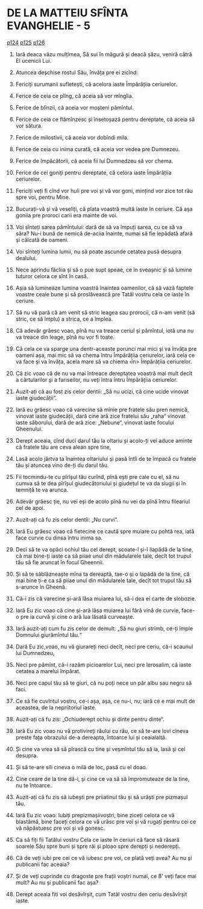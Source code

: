 # DE LA MATTEIU SFÎNTA EVANGHELIE - 5
[p124](src/p124.jpg) [p125](src/p125.jpg) [p126](src/p126.jpg)
<!-- CAP. 5 1. Carii-s fericiți. 13. Apostolii-s sare și lumina lumii. 14. Cetatea In vîrvul muntelui. 15. Folosul luminei. 16. Faptele bune. 19. Împlearea poruncelor lui Hristos; ce e să nu zici. 23. Împăcare înaintea darului. 27. Curviia. 29. Scoaterea ochiului. 30. Tăiarea mîniei. 31. Carte de lăsare. 33. Să nu giure. 43. Îndrăgirea pizmașilor. 48. Săvîrșirea. -->

1. Iară deaca văzu mulțimea, Să sui în măgură și deacă șăzu, veniră cătră El ucenicii Lui.

2. Atuncea deșchise rostul Său, învăța pre ei zicînd:

3. Fericiți surumanii sufletești, că acelora iaste Împărățiia ceriurelor.

4. Ferice de ceia ce plîng, că aceia să vor mîngîia.

5. Ferice de blînzii, că aceia vor moșteni pămîntul.

6. Ferice de ceia ce flămînzesc și însetoșază pentru dereptate, că aceia să vor sătura.

7. Ferice de milostivii, că aceia vor dobîndi mila.

8. Ferice de ceia cu inima curată, că aceia vor vedea pre Dumnezeu.

9. Ferice de împăcătorii, că aceia fii lui Dumnedzeu să vor chema.

10. Ferice de cei goniți pentru dereptate, că celora iaste Împărățiia ceriurelor.

11. Fericiți veți fi cînd vor huli pre voi și vă vor goni, mințind vor zice tot rău spre voi, pentru Mine.

12. Bucurați-vă și vă veseliți, că plata voastră multă iaste în ceriure. Că așa goniia pre proroci carii era mainte de voi.

13. Voi sînteți sarea pămîntului: dară de să va împuți sarea, cu ce să va săra? Nu-i bună de nemică de-aciia înainte, numai să fie lepădată afară și călcată de oameni.

14. Voi sînteți lumina lumii, nu să poate ascunde cetatea pusă desupra dealului.

15. Nece aprindu făcliia și să o pue supt speae, ce în sveașnic și să lumine tuturor celora ce sînt în casă.

16. Așia să lumineaze lumina voastră înaintea oamenilor, că să vază faptele voastre ceale bune și să proslăvească pre Tatăl vostru cela ce iaste în ceriure.

17. Să nu vă pară că am venit să stric leagea sau prorocii, că n-am venit (să stric, ce să împlu) a strica, ce a împlea.

18. Că adevăr grăesc voao, pînă nu va treace ceriul și pămîntul, iotă una nu va treace din leage, pînă nu vor fi toate.

19. Că cela ce va sparge una dentr-aceaste porunci mai mici și va învăța pre oameni așa, mai mic să va chema întru Împărățiia ceriurelor, iară cela ce va face și va învăța, acela mare să va chiema ‹în> Împărățiia ceriurelor. 

20. Că zic voao că de nu va mai întreace dereptatea voastră mai mult decît a cărtularilor și a fariseilor, nu veți întra întru Împărățiia ceriurelor.

21. Auzit-ați că au fost zis celor dentii: „Să nu ucizi, că cine ucide vinovat iaste giudecății“.

22. Iară eu grăesc voao că varecine să mînie pre fratele său pren nemică, vinovat iaste giudecății, dară cine ară zice fratelui său „raha“ vinovat iaste săborului, dară de ară zice: „Nebune“, vinovat iaste focului Gheenului.

23. Derept aceaia, cînd duci darul tău la oltariu și acolo-ți vei aduce aminte că fratele tău are ceva alean spre tine,

24. Lasă acolo jărtva ta înaintea oltariului și pasă întîi de te împacă cu fratele tău și atuncea vino de-ți du darul tău.

25. Fii tocmindu-te cu pîrîșul tău curînd, pînă ești pre cale cu el, să nu cumva să te dea pîrîșul giudecătoriului și giudețul te va da slugii și în temniță te va arunca.

26. Adevăr grăesc ție, nu vei eși de acolo pînă nu vei da pînă întru fileariul cel de apoi.

27. Auzit-ați că fu zis celor dentîi: „Nu curvi“.

28. Iară Eu grăesc voao că fietecine ce caută spre muiare cu pohtă rea, iată face curvie cu dinsa întru inima sa.

29. Deci să te va opăci ochiul tău cel derept, scoate-l și-l liapădă de la tine, că mai bine-ți iaste ca să piiae unul din mădularele tale, decît tot trupul tău să fie aruncat în focul Gheennii.

30. Și să te săblăzneaște mîna ta dereaptă, tae-o și o lapădă de la tine, că mai bine ți-e ca să piiae unul din mădularele tale, decît tot trupul tău să s-arunce în Gheenă.

31. Că-i zis că varecine și-ară lăsa muiarea lui, să-i dea ei carte de slobozie.

32. Iară Eu zic voao că cine și-ară lăsa muiarea lui fără vină de curvie, face-o pre ia curvă și cine o ară lua lăsată curveaște.

33. Iară auzit-ați cum fu zis celor de demult: „Să nu giuri strîmb, ce-ți împle Domnului giurămîntul tău.“

34. Dară Eu zic,voao, nu vă giurareți neci decît, neci pre ceriu, că-i scaunul lui Dumnedzeu,

35. Neci pre pămînt, că-i razăm picioarelor Lui, neci pre Ierosalim, că iaste cetatea a marelui împărat.

36. Neci pre capul tău să te giuri, că nu poți nece un păr albu sau negru să faci.

37. Ce să fie cuvîntul vostru, ce-i așa, așa, ce nu-i, nu; iară ce e mai mult de aceastea, de la nepriitoriul iaste.

38. Auzit-ați că fu zis: „Ochiuderept ochiu și dinte pentru dinte“.

39. Iară Eu zic voao nu vă protivireți răului cu rău, ce să te-are lovi cineva preste fața obrazului de-a dereapta, întoarce lui și ceaialaltă.

40. Și cine va vrea să să pîrască cu tine și veșmîntul tău să ia, lasă și cel desupra.

41. Și să te-are sili cineva o milă de loc, pasă cu el doao.

42. Cine ceare de la tine dă-i, și cine ce va să să împromuteaze de la tine, nu te întoarce.

43. Auzit-ați că fu zis să iubești pre priiatinul tău și să urăști pre pizmașul tău.

44. Iară Eu zic voao: Iubiți prepizmașiivoștri, bine ziceți celora ce vă blastămă, bine faceți celora ce vă urăsc pre voi și vă rugați pentru cei ce vă năpăstuesc pre voi și vă gonesc.

45. Ca să fiți fii Tatălui vostru Cela ce iaste în ceriuri că face să răsară soarele Său spre buni și spre răi și ploao spre derepți și nederepți.

46. Că de veți iubi pre cei ce vă iubesc pre voi, ce plată veți avea? Au nu și publicanii fac aceaia?

47. Și de veți cuprinde cu dragoste pre frații voștri numai, ce 8' veți face mai mult? Au nu și publicanii fac așa?

48. Derept aceaia fiti voi desăvîrșit, cum Tatăl vostru den ceriu desăvîrșit iaste.
